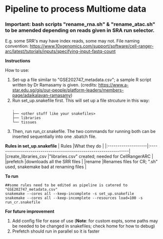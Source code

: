 # Pipeline to process Multiome data

### Important: bash scripts "rename_rna.sh" & "rename_atac.sh" to be amended depending on reads given in SRA run selector.
E.g. some SRR's may have index reads, some may not. File naming convention: https://www.10xgenomics.com/support/software/cell-ranger-arc/latest/tutorials/inputs/specifying-input-fastq-count

**Instructions**

How to use:
1)  Set-up a file similar to "GSE202747_metadata.csv"; a sample R script written by Dr Ramasamy is given. (credits: https://www.a-star.edu.sg/gis/our-people/platform-leaders/members-page/adaikalavan-ramasamy)
2)  Run set_up.snakefile first. This will set up a file strcuture in this way:
    ```
    .
    ├── <other stuff like your snakefiles>
    ├── libraries
    └── tissues
    ```
3) Then, run run_cr.snakefile. The two commands for running both can be inserted sequentially into one .sbatch file.


**Rules in set_up.snakefile**
| Rules               |What they do                                                        |
|:--------------------|:-------------------------------------------------------------------|
|create_libraries_csv |"libraries.csv" created; needed for CellRangerARC                   |
|prefetch             |downloads all the SRR files                                         |
|rename               |Renames files for CR; ".sh" used, snakemake bad at renaming files   |



**To run**
```
##some rules need to be edited as pipeline is catered to "GSE202747_metadata.csv"
snakemake --cores all --keep-incomplete -s set_up.snakefile
snakemake --cores all --keep-incomplete --resources load=100 -s run_cr.snakefile
```

**For future improvement**
1) Add config file for ease of use (**Note**: for custom expts, some paths may be needed to be changed in snakefiles; check home for how to debug) 
2) Prefetch should run in parallel so it is faster
